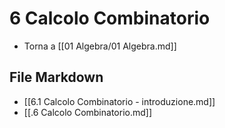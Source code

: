 # 6 Calcolo Combinatorio

- Torna a [[01 Algebra/01 Algebra.md]]

## File Markdown
- [[6.1 Calcolo Combinatorio - introduzione.md]]
- [[.6 Calcolo Combinatorio.md]]
